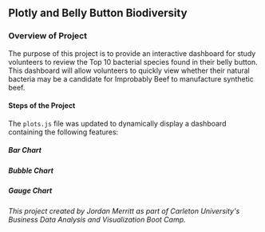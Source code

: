 ## Plotly and Belly Button Biodiversity

### Overview of Project
The purpose of this project is to provide an interactive dashboard for study volunteers to review the Top 10 bacterial species found in their belly button. This dashboard will allow volunteers to quickly view whether their natural bacteria may be a candidate for Improbably Beef to manufacture synthetic beef.
#### Steps of the Project
The `plots.js` file was updated to dynamically display a dashboard containing the following features:

##### Bar Chart


##### Bubble Chart


##### Gauge Chart



*This project created by Jordan Merritt as part of Carleton University's Business Data Analysis and Visualization Boot Camp.*